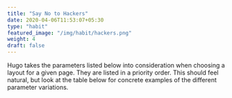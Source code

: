 ```yaml
---
title: "Say No to Hackers"
date: 2020-04-06T11:53:07+05:30
type: "habit"
featured_image: "/img/habit/hackers.png"
weight: 4
draft: false
---
```


Hugo takes the parameters listed below into consideration when choosing a layout for a given page. They are listed in a priority order. This should feel natural, but look at the table below for concrete examples of the different parameter variations.